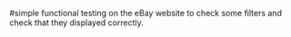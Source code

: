 #simple functional testing on the eBay website to check some filters and check that they displayed correctly.
